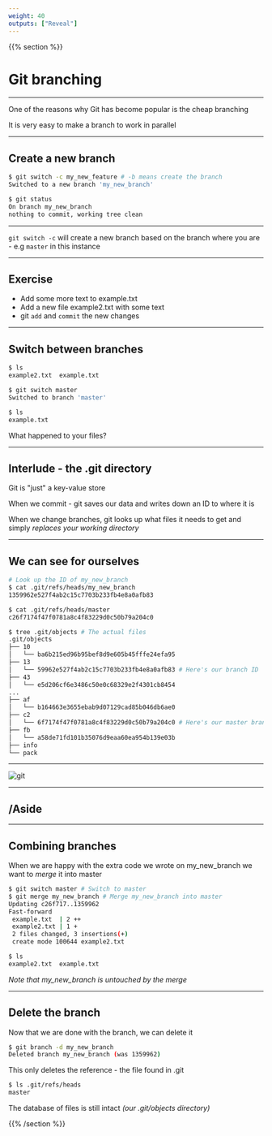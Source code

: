 ```yaml
---
weight: 40
outputs: ["Reveal"]
---
```


{{% section %}}

# Git branching

---

One of the reasons why Git has become popular is the cheap branching

It is very easy to make a branch to work in parallel

---

## Create a new branch

```bash
$ git switch -c my_new_feature # -b means create the branch
Switched to a new branch 'my_new_branch'

$ git status
On branch my_new_branch
nothing to commit, working tree clean
```

---

`git switch -c` will create a new branch based on the branch where you are - e.g `master` in this instance

---

## Exercise

- Add some more text to example.txt
- Add a new file example2.txt with some text
- git `add` and `commit` the new changes

---

## Switch between branches

```bash
$ ls
example2.txt  example.txt

$ git switch master
Switched to branch 'master'

$ ls
example.txt
```

What happened to your files?

---

## Interlude - the .git directory

Git is "just" a key-value store

When we commit - git saves our data and writes down an ID to where it is

When we change branches, git looks up what files it needs to get and simply *replaces your working directory*

---

## We can see for ourselves

```bash
# Look up the ID of my_new_branch
$ cat .git/refs/heads/my_new_branch 
1359962e527f4ab2c15c7703b233fb4e8a0afb83

$ cat .git/refs/heads/master
c26f7174f47f0781a8c4f83229d0c50b79a204c0

$ tree .git/objects # The actual files
.git/objects
├── 10
│   └── ba6b215ed96b95bef8d9e605b45fffe24efa95
├── 13
│   └── 59962e527f4ab2c15c7703b233fb4e8a0afb83 # Here's our branch ID
├── 43
│   └── e5d206cf6e3486c50e0c68329e2f4301cb8454
...
├── af
│   └── b164663e3655ebab9d07129cad85b046db6ae0
├── c2
│   └── 6f7174f47f0781a8c4f83229d0c50b79a204c0 # Here's our master branch
├── fb
│   └── a58de71fd101b35076d9eaa60ea954b139e03b
├── info
└── pack
```

---

![git](https://git-scm.com/book/en/v2/images/commit-and-tree.png)

---

## /Aside

---

## Combining branches

When we are happy with the extra code we wrote on my_new_branch we want to *merge* it into master

```bash
$ git switch master # Switch to master
$ git merge my_new_branch # Merge my_new_branch into master
Updating c26f717..1359962
Fast-forward
 example.txt  | 2 ++
 example2.txt | 1 +
 2 files changed, 3 insertions(+)
 create mode 100644 example2.txt

$ ls
example2.txt  example.txt
```

*Note that my_new_branch is untouched by the merge*

---

## Delete the branch

Now that we are done with the branch, we can delete it

```bash
$ git branch -d my_new_branch
Deleted branch my_new_branch (was 1359962)
```

This only deletes the reference - the file found in .git

```bash
$ ls .git/refs/heads
master
```

The database of files is still intact *(our .git/objects directory)*

{{% /section %}}
